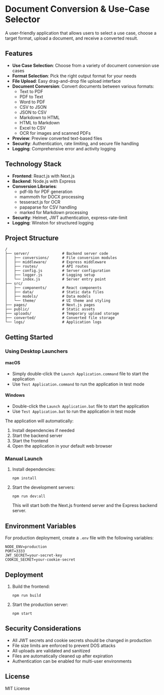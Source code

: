 # Document Conversion & Use-Case Selector

A user-friendly application that allows users to select a use case, choose a target format, upload a document, and receive a converted result.

## Features

- **Use Case Selection**: Choose from a variety of document conversion use cases
- **Format Selection**: Pick the right output format for your needs
- **File Upload**: Easy drag-and-drop file upload interface
- **Document Conversion**: Convert documents between various formats:
  - Text to PDF
  - PDF to Text
  - Word to PDF
  - CSV to JSON
  - JSON to CSV
  - Markdown to HTML
  - HTML to Markdown
  - Excel to CSV
  - OCR for images and scanned PDFs
- **Preview**: Preview converted text-based files
- **Security**: Authentication, rate limiting, and secure file handling
- **Logging**: Comprehensive error and activity logging

## Technology Stack

- **Frontend**: React.js with Next.js
- **Backend**: Node.js with Express
- **Conversion Libraries**: 
  - pdf-lib for PDF generation
  - mammoth for DOCX processing
  - tesseract.js for OCR
  - papaparse for CSV handling
  - marked for Markdown processing
- **Security**: Helmet, JWT authentication, express-rate-limit
- **Logging**: Winston for structured logging

## Project Structure

```
/
├── server/               # Backend server code
│   ├── conversions/      # File conversion modules
│   ├── middleware/       # Express middleware
│   ├── routes/           # API routes
│   ├── config.js         # Server configuration
│   ├── logger.js         # Logging setup
│   └── index.js          # Server entry point
├── src/
│   ├── components/       # React components
│   ├── data/             # Static data files
│   ├── models/           # Data models
│   └── theme/            # UI theme and styling
├── pages/                # Next.js pages
├── public/               # Static assets
├── uploads/              # Temporary upload storage
├── converted/            # Converted file storage
└── logs/                 # Application logs
```

## Getting Started

### Using Desktop Launchers

#### macOS
- Simply double-click the `Launch Application.command` file to start the application
- Use `Test Application.command` to run the application in test mode

#### Windows
- Double-click the `Launch Application.bat` file to start the application
- Use `Test Application.bat` to run the application in test mode

The application will automatically:
1. Install dependencies if needed
2. Start the backend server
3. Start the frontend
4. Open the application in your default web browser

### Manual Launch

1. Install dependencies:
   ```
   npm install
   ```
2. Start the development servers:
   ```
   npm run dev:all
   ```
   This will start both the Next.js frontend server and the Express backend server.

## Environment Variables

For production deployment, create a `.env` file with the following variables:

```
NODE_ENV=production
PORT=3333
JWT_SECRET=your-secret-key
COOKIE_SECRET=your-cookie-secret
```

## Deployment

1. Build the frontend:
   ```
   npm run build
   ```
2. Start the production server:
   ```
   npm start
   ```

## Security Considerations

- All JWT secrets and cookie secrets should be changed in production
- File size limits are enforced to prevent DOS attacks
- All uploads are validated and sanitized
- Files are automatically cleaned up after expiration
- Authentication can be enabled for multi-user environments

## License

MIT License